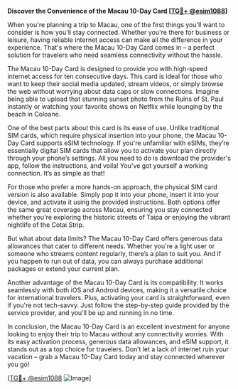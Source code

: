 **Discover the Convenience of the Macau 10-Day Card [[TG💪+ @esim1088](https://t.me/s/esim1088)]**

When you're planning a trip to Macau, one of the first things you'll want to consider is how you'll stay connected. Whether you're there for business or leisure, having reliable internet access can make all the difference in your experience. That's where the Macau 10-Day Card comes in – a perfect solution for travelers who need seamless connectivity without the hassle.

The Macau 10-Day Card is designed to provide you with high-speed internet access for ten consecutive days. This card is ideal for those who want to keep their social media updated, stream videos, or simply browse the web without worrying about data caps or slow connections. Imagine being able to upload that stunning sunset photo from the Ruins of St. Paul instantly or watching your favorite shows on Netflix while lounging by the beach in Coloane.

One of the best parts about this card is its ease of use. Unlike traditional SIM cards, which require physical insertion into your phone, the Macau 10-Day Card supports eSIM technology. If you're unfamiliar with eSIMs, they’re essentially digital SIM cards that allow you to activate your plan directly through your phone’s settings. All you need to do is download the provider's app, follow the instructions, and voila! You've got yourself a working connection. It’s as simple as that!

For those who prefer a more hands-on approach, the physical SIM card version is also available. Simply pop it into your phone, insert it into your device, and activate it using the provided instructions. Both options offer the same great coverage across Macau, ensuring you stay connected whether you're exploring the historic streets of Taipa or enjoying the vibrant nightlife of the Cotai Strip.

But what about data limits? The Macau 10-Day Card offers generous data allowances that cater to different needs. Whether you're a light user or someone who streams content regularly, there’s a plan to suit you. And if you happen to run out of data, you can always purchase additional packages or extend your current plan.

Another advantage of the Macau 10-Day Card is its compatibility. It works seamlessly with both iOS and Android devices, making it a versatile choice for international travelers. Plus, activating your card is straightforward, even if you're not tech-savvy. Just follow the step-by-step guide provided by the service provider, and you’ll be up and running in no time.

In conclusion, the Macau 10-Day Card is an excellent investment for anyone looking to enjoy their trip to Macau without any connectivity worries. With its easy activation process, generous data allowances, and eSIM support, it stands out as a top choice for travelers. Don’t let a lack of internet ruin your vacation – grab a Macau 10-Day Card today and stay connected wherever you go!

[[TG💪+ @esim1088](https://t.me/s/esim1088) ![Image](https://i.postimg.cc/Y0z9fWf4/image.png)]